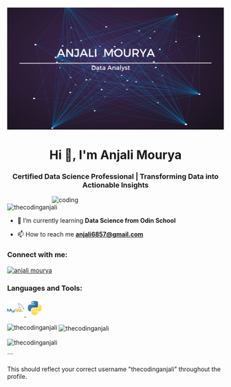 ![logo](https://github.com/thecodinganjali/thecodinganjali/blob/main/Purple%20Modern%20Gaming%20Youtube%20Banner.png)
<h1 align="center">Hi 👋, I'm Anjali Mourya</h1>
<h3 align="center">Certified Data Science Professional | Transforming Data into Actionable Insights</h3>

<img align="right" alt="coding" width="400" src="https://camo.githubusercontent.com/19db51af5f90f1b152bc0b9078f5fe97053955be5074f03f17019c70345bdcdb/68747470733a2f2f6d69726f2e6d656469756d2e636f6d2f6d61782f313336302f302a37513379765349765f7430696f4a2d5a2e676966">

<p align="left"> <img src="https://komarev.com/ghpvc/?username=thecodinganjali&label=Profile%20views&color=0e75b6&style=flat" alt="thecodinganjali" /> </p>

- 🌱 I’m currently learning **Data Science from Odin School**

- 📫 How to reach me **anjali6857@gmail.com**

<h3 align="left">Connect with me:</h3>
<p align="left">
<a href="https://linkedin.com/in/anjali mourya" target="blank"><img align="center" src="https://raw.githubusercontent.com/rahuldkjain/github-profile-readme-generator/master/src/images/icons/Social/linked-in-alt.svg" alt="anjali mourya" height="30" width="40" /></a>
</p>

<h3 align="left">Languages and Tools:</h3>
<p align="left"> <a href="https://www.mysql.com/" target="_blank" rel="noreferrer"> <img src="https://raw.githubusercontent.com/devicons/devicon/master/icons/mysql/mysql-original-wordmark.svg" alt="mysql" width="40" height="40"/> </a> <a href="https://www.python.org" target="_blank" rel="noreferrer"> <img src="https://raw.githubusercontent.com/devicons/devicon/master/icons/python/python-original.svg" alt="python" width="40" height="40"/> </a> </p>

<p><img align="left" src="https://github-readme-stats.vercel.app/api/top-langs?username=thecodinganjali&show_icons=true&locale=en&layout=compact" alt="thecodinganjali" /></p>

<p>&nbsp;<img align="center" src="https://github-readme-stats.vercel.app/api?username=thecodinganjali&show_icons=true&locale=en" alt="thecodinganjali" /></p>

<p><img align="center" src="https://github-readme-streak-stats.herokuapp.com/?user=thecodinganjali&" alt="thecodinganjali" /></p>
```

This should reflect your correct username "thecodinganjali" throughout the profile.
